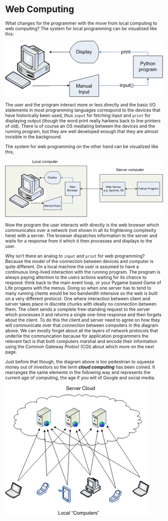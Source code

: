 # Web Computing

What changes for the programmer with the move from local computing to
web computing? The system for local programming can be visualized like
this:

![.](03_Local_Program.png)

The user and the program interact more or less directly and the basic
I/O statements in most programming languages correspond to the devices
that have historically been used, thus `input` for fetching input and
`print` for displaying output (though the word print really harkens
back to line printers of old). There is of course an OS mediating
between the devices and the running program, but they are well developed
enough that they are almost invisible in the background.

The system for web programming on the other hand can be visualized like
this,

![.](03_Web_Program.png)

Now the program the user interacts with directly is the web browser
which communicates over a network (not shown in all its frightening
complexity here) with a server. The browser dispatches information to
the server and waits for a response from it which it then processes and
displays to the user.

Why isn’t there an analog to `input` and `print` for web programming?
Because the model of the connection between devices and computer is
quite different. On a local machine the user is assumed to have a 
continuous long-lived interaction with the running program. The program
is always paying attention to the users actions waiting for its chance
to respond: think back to the main event loop, or your Pygame based Game
of Life progams with the menus. Doing so when one server has to tend to
many running clients would be too bandwidth intensive so the web is
built on a very different protocol. One where interaction between client
and server takes place in discrete chunks with ideally no connection
between them. The client sends a complete free-standing request to the
server which processes it and returns a single one-time response and
then forgets about the client. To do this the client and server need to
agree on how they will communicate over that connection between
computers in the diagram above. We can mostly forget about all the
layers of network protocols that underlie the communcation because for
application programmers the relevant fact is that both computers marshal
and encode their information using the Common Gateway Protocl (CGI)
about which more on the next page.

Just before that though, the diagram above is too pedestrian to squeeze
money out of investors so the term ***cloud computing*** has been
coined. It rearranges the same elements in the following way and
represents the current age of computing, the age if you will of Google
and social media.

![.](03_Cloud_computing.png)
